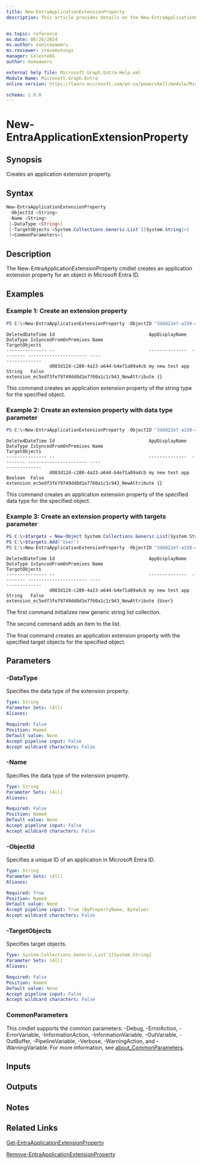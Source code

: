 ```yaml
---
title: New-EntraApplicationExtensionProperty
description: This article provides details on the New-EntraApplicationExtensionProperty command.


ms.topic: reference
ms.date: 06/26/2024
ms.author: eunicewaweru
ms.reviewer: stevemutungi
manager: CelesteDG
author: msewaweru

external help file: Microsoft.Graph.Entra-Help.xml
Module Name: Microsoft.Graph.Entra
online version: https://learn.microsoft.com/en-us/powershell/module/Microsoft.Graph.Entra/New-EntraApplicationExtensionProperty

schema: 2.0.0
---
```


# New-EntraApplicationExtensionProperty

## Synopsis
Creates an application extension property.

## Syntax

```powershell
New-EntraApplicationExtensionProperty 
 -ObjectId <String> 
 -Name <String>
 [-DataType <String>]     
 [-TargetObjects <System.Collections.Generic.List`1[System.String]>] 
 [<CommonParameters>]
```

## Description
The New-EntraApplicationExtensionProperty cmdlet creates an application extension property for an object in Microsoft Entra ID.

## Examples

### Example 1: Create an extension property
```powershell
PS C:\>New-EntraApplicationExtensionProperty -ObjectID "3ddd22e7-a150-4bb3-b100-e410dea1cb84" -Name "NewAttribute"
```

```output
DeletedDateTime Id                                   AppDisplayName  DataType IsSyncedFromOnPremises Name                                                    TargetObjects
--------------- --                                   --------------  -------- ---------------------- ----                                                    -------------
                d083d12d-c280-4a23-a644-b4e71a09a4cb my new test app String   False                  extension_ec5edf3fe79749dd8d1e7760a1c1c943_NewAttribute {}
```

This command creates an application extension property of the string type for the specified object.

### Example 2: Create an extension property with data type parameter
```powershell
PS C:\>New-EntraApplicationExtensionProperty -ObjectID "3ddd22e7-a150-4bb3-b100-e410dea1cb84" -Name "NewAttribute" -DataType "boolean"
```

```output
DeletedDateTime Id                                   AppDisplayName  DataType IsSyncedFromOnPremises Name                                                    TargetObjects
--------------- --                                   --------------  -------- ---------------------- ----                                                    -------------
                d083d12d-c280-4a23-a644-b4e71a09a4cb my new test app Boolean  False                  extension_ec5edf3fe79749dd8d1e7760a1c1c943_NewAttribute {}
```

This command creates an application extension property of the specified data type for the specified object.

### Example 3: Create an extension property with targets parameter
```powershell
PS C:\>$targets = New-Object System.Collections.Generic.List[System.String]
PS C:\>$targets.Add('User')
PS C:\>New-EntraApplicationExtensionProperty -ObjectID "3ddd22e7-a150-4bb3-b100-e410dea1cb84" -Name "NewAttribute" -TargetObjects $targets
```

```output
DeletedDateTime Id                                   AppDisplayName  DataType IsSyncedFromOnPremises Name                                                    TargetObjects
--------------- --                                   --------------  -------- ---------------------- ----                                                    -------------
                d083d12d-c280-4a23-a644-b4e71a09a4cb my new test app String   False                  extension_ec5edf3fe79749dd8d1e7760a1c1c943_NewAttribute {User}
```

The first command initializes new generic string list collection.  

The second command adds an item to the list.  

The final command creates an application extension property with the specified target objects for the specified object.

## Parameters

### -DataType
Specifies the data type of the extension property.

```yaml
Type: String
Parameter Sets: (All)
Aliases:

Required: False
Position: Named
Default value: None
Accept pipeline input: False
Accept wildcard characters: False
```

### -Name
Specifies the data type of the extension property.

```yaml
Type: String
Parameter Sets: (All)
Aliases:

Required: False
Position: Named
Default value: None
Accept pipeline input: False
Accept wildcard characters: False
```

### -ObjectId
Specifies a unique ID of an application in Microsoft Entra ID.

```yaml
Type: String
Parameter Sets: (All)
Aliases:

Required: True
Position: Named
Default value: None
Accept pipeline input: True (ByPropertyName, ByValue)
Accept wildcard characters: False
```

### -TargetObjects
Specifies target objects.

```yaml
Type: System.Collections.Generic.List`1[System.String]
Parameter Sets: (All)
Aliases:

Required: False
Position: Named
Default value: None
Accept pipeline input: False
Accept wildcard characters: False
```

### CommonParameters
This cmdlet supports the common parameters: -Debug, -ErrorAction, -ErrorVariable, -InformationAction, -InformationVariable, -OutVariable, -OutBuffer, -PipelineVariable, -Verbose, -WarningAction, and -WarningVariable. For more information, see [about_CommonParameters](https://go.microsoft.com/fwlink/?LinkID=113216).

## Inputs

## Outputs

## Notes

## Related Links

[Get-EntraApplicationExtensionProperty](Get-EntraApplicationExtensionProperty.md)

[Remove-EntraApplicationExtensionProperty](Remove-EntraApplicationExtensionProperty.md)

